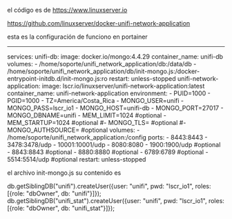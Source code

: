 el código es de https://www.linuxserver.io

https://github.com/linuxserver/docker-unifi-network-application

esta es la configuración de funciono en portainer

---
services:
  unifi-db:
    image: docker.io/mongo:4.4.29
    container_name: unifi-db
    volumes:
      - /home/soporte/unifi_network_application/db:/data/db
      - /home/soporte/unifi_network_application/db/init-mongo.js:/docker-entrypoint-initdb.d/init-mongo.js:ro
    restart: unless-stopped
  unifi-network-application:
    image: lscr.io/linuxserver/unifi-network-application:latest
    container_name: unifi-network-application
    environment:
      - PUID=1000
      - PGID=1000
      - TZ=America/Costa_Rica
      - MONGO_USER=unifi
      - MONGO_PASS=lscr_io1
      - MONGO_HOST=unifi-db
      - MONGO_PORT=27017
      - MONGO_DBNAME=unifi
      - MEM_LIMIT=1024 #optional
      - MEM_STARTUP=1024 #optional
      #- MONGO_TLS= #optional
      #- MONGO_AUTHSOURCE= #optional
    volumes:
      - /home/soporte/unifi_network_application:/config
    ports:
      - 8443:8443
      - 3478:3478/udp
      - 10001:10001/udp
      - 8080:8080
      - 1900:1900/udp #optional
      - 8843:8843 #optional
      - 8880:8880 #optional
      - 6789:6789 #optional
      - 5514:5514/udp #optional
    restart: unless-stopped

el archivo init-mongo.js  su contenido es 

db.getSiblingDB("unifi").createUser({user: "unifi", pwd: "lscr_io1", roles: [{role: "dbOwner", db: "unifi"}]});
db.getSiblingDB("unifi_stat").createUser({user: "unifi", pwd: "lscr_io1", roles: [{role: "dbOwner", db: "unifi_stat"}]});